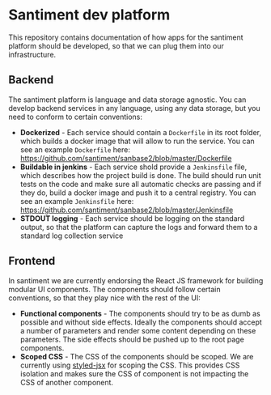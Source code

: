 # Santiment dev platform

This repository contains documentation of how apps for the santiment platform should be developed, so that we can plug them into our infrastructure.

## Backend

The santiment platform is language and data storage agnostic. You can develop backend services in any language, using any data storage, but you need to conform to certain conventions:

* __Dockerized__ - Each service should contain a `Dockerfile` in its root folder, which builds a docker image that will allow to run the service. You can see an example `Dockerfile` here: https://github.com/santiment/sanbase2/blob/master/Dockerfile
* __Buildable in jenkins__ - Each service shold provide a `Jenkinsfile` file, which describes how the project build is done. The build should run unit tests on the code and make sure all automatic checks are passing and if they do, build a docker image and push it to a central registry. You can see an example `Jenkinsfile` here: https://github.com/santiment/sanbase2/blob/master/Jenkinsfile
* __STDOUT logging__ - Each service should be logging on the standard output, so that the platform can capture the logs and forward them to a standard log collection service

## Frontend

In santiment we are currently endorsing the React JS framework for building modular UI components. The components should follow certain conventions, so that they play nice with the rest of the UI:

* __Functional components__ - The components should try to be as dumb as possible and without side effects. Ideally the components should accept a number of parameters and render some content depending on these parameters. The side effects should be pushed up to the root page components.
* __Scoped CSS__ - The CSS of the components should be scoped. We are currently using [styled-jsx](https://github.com/zeit/styled-jsx) for scoping the CSS. This provides CSS isolation and makes sure the CSS of component is not impacting the CSS of another component.
